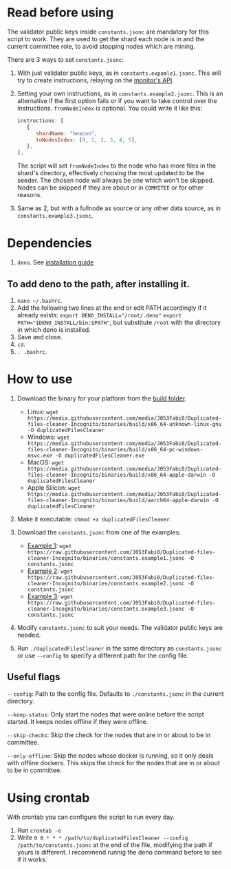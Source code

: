 # Read before using

The validator public keys inside `constants.jsonc` are mandatory for this script to work. They are used to get the
shard each node is in and the current committee role, to avoid stopping nodes which are mining.

There are 3 ways to set `constants.jsonc`:

1. With just validator public keys, as in `constants.expamle1.jsonc`. This will try to create instructions,
   relaying on the [monitor's API](https://monitor.incognito.org).

2. Setting your own instructions, as in `constants.example2.jsonc`. This is an alternative if the first option
   fails or if you want to take control over the instructions. `fromNodeIndex` is optional. You could write it like
   this:

   ```js
   instructions: [
      {
         shardName: "beacon",
         toNodesIndex: [0, 1, 2, 3, 4, 5],
      },
   ],
   ```

   The script will set `fromNodeIndex` to the node who has more files in the shard's directory, effectively
   choosing the most updated to be the seeder. The chosen node will always be one which won't be skipped. Nodes can
   be skipped if they are about or in `COMMITEE` or for other reasons.

3. Same as 2, but with a fullnode as source or any other data source, as in `constants.example3.jsonc`.

# Dependencies

1. `deno`. See [installation guide](https://deno.land/manual/getting_started/installation)

## To add deno to the path, after installing it.

1. `nano ~/.bashrc`.
1. Add the following two lines at the end or edit PATH accordingly if it already exists:
   `export DENO_INSTALL="/root/.deno"` `export PATH="$DENO_INSTALL/bin:$PATH"`, but substitute `/root` with the
   directory in which deno is installed.
1. Save and close.
1. `cd`.
1. `. .bashrc`.

# How to use

<!-- Files in build: x86_64-unknown-linux-gnu, x86_64-pc-windows-msvc, x86_64-apple-darwin, aarch64-apple-darwin -->

1. Download the binary for your platform from the
   [build folder](https://github.com/J053Fabi0/Duplicated-files-cleaner-Incognito/blob/binaries/build).

   - Linux:
     `wget https://media.githubusercontent.com/media/J053Fabi0/Duplicated-files-cleaner-Incognito/binaries/build/x86_64-unknown-linux-gnu -O duplicatedFilesCleaner`
   - Windows:
     `wget https://media.githubusercontent.com/media/J053Fabi0/Duplicated-files-cleaner-Incognito/binaries/build/x86_64-pc-windows-msvc.exe -O duplicatedFilesCleaner.exe`
   - MacOS:
     `wget https://media.githubusercontent.com/media/J053Fabi0/Duplicated-files-cleaner-Incognito/binaries/build/x86_64-apple-darwin -O duplicatedFilesCleaner`
   - Apple Silicon:
     `wget https://media.githubusercontent.com/media/J053Fabi0/Duplicated-files-cleaner-Incognito/binaries/build/aarch64-apple-darwin -O duplicatedFilesCleaner`

1. Make it executable: `chmod +x duplicatedFilesCleaner`.

1. Download the `constants.jsonc` from one of the examples:
   - [Example 1](https://github.com/J053Fabi0/Duplicated-files-cleaner-Incognito/blob/binaries/constants.example1.jsonc):
     `wget https://raw.githubusercontent.com/J053Fabi0/Duplicated-files-cleaner-Incognito/binaries/constants.example1.jsonc -O constants.jsonc`
   - [Example 2](https://github.com/J053Fabi0/Duplicated-files-cleaner-Incognito/blob/binaries/constants.example2.jsonc):
     `wget https://raw.githubusercontent.com/J053Fabi0/Duplicated-files-cleaner-Incognito/binaries/constants.example2.jsonc -O constants.jsonc`
   - [Example 3](https://github.com/J053Fabi0/Duplicated-files-cleaner-Incognito/blob/binaries/constants.example3.jsonc):
     `wget https://raw.githubusercontent.com/J053Fabi0/Duplicated-files-cleaner-Incognito/binaries/constants.example3.jsonc -O constants.jsonc`
1. Modify `constants.jsonc` to suit your needs. The validator public keys are needed.

1. Run `./duplicatedFilesCleaner` in the same directory as `constants.jsonc` or use `--config` to specify a
   different path for the config file.

## Useful flags

`--config`: Path to the config file. Defaults to `./constants.jsonc` in the current directory.

`--keep-status`: Only start the nodes that were online before the script started. It keeps nodes offline if they
were offline.

`--skip-checks`: Skip the check for the nodes that are in or about to be in committee.

`--only-offline`: Skip the nodes whose docker is running, so it only deals with offline dockers. This skips the
check for the nodes that are in or about to be in committee.

# Using crontab

With crontab you can configure the script to run every day.

1. Run `crontab -e`
1. Write `0 0 * * * /path/to/duplicatedFilesCleaner --config /path/to/constants.jsonc` at the end of the file,
   modifying the path if yours is different. I recommend runnig the deno command before to see if it works.
